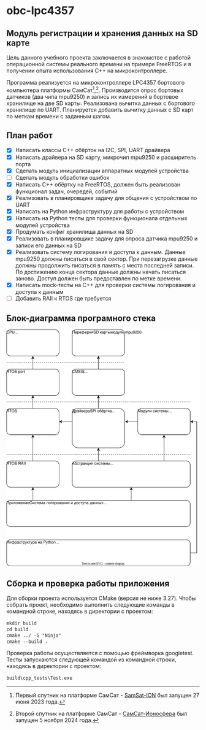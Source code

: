 # obc-lpc4357 
## Модуль регистрации и хранения данных на SD карте

Цель данного учебного проекта заключается в знакомстве с работой операционной системы реального времени на примере FreeRTOS и в получении опыта использования C++ на микроконтроллере.

Программа реализуется на микроконтроллере LPC4357 бортового компьютера платформы СамСат[^1],[^2]. Производится опрос бортовых датчиков (два чипа mpu9250) и запись их измерений в бортовое хранилище на две SD карты. Реализована вычитка данных с бортового хранилище по UART. Планируется добавить вычитку данных с SD карт по меткам времени с заданным шагом.

[^1]: Первый спутник на платформе СамСат - [SamSat-ION](http://spaceresearch.ssau.ru/ru/samsat-ion) был запущен 27 июня 2023 года.
[^2]: Второй спутник на платформе СамСат - [СамСат-Ионосфера](http://spaceresearch.ssau.ru/ru/samsat-ionosphere) был запущен 5 ноября 2024 года.

## План работ

- [x] Написать классы C++ обёрток на I2C, SPI, UART драйвера
- [x] Написать драйвера на SD карту, микрочип mpu9250 и расширитель порта
- [x] Сделать модуль инициализации аппаратных модулей устройства
- [ ] Сделать модуль обработки ошибок
- [x] Написать C++ обёртку на FreeRTOS, должен быть реализован функционал задач, очередей, событий
- [x] Реализовать в планировщике задачу для общения с устройством по UART
- [x] Написать на Python инфраструктуру для работы с устройством
- [x] Написать на Python тесты для проверки функционала отдельных модулей устройства
- [x] Продумать конфиг хранилища данных на SD
- [x] Реализовать в планировщике задачу для опроса датчика mpu9250 и записи его данных на SD
- [x] Реализовать систему логирования и доступа к данным. Данные mpu9250 должны писаться в свой сектор. При перезагрузке данные должны продолжить писаться в память с места последней записи. По достижению конца сектора данные должны начать писаться заново. Доступ должен быть предоставлен по метке времени.
- [x] Написать mock-тесты на C++ для проверки системы логирования и доступа к данным
- [ ] Добавить RAII к RTOS где требуется

## Блок-диаграмма програмного стека
![Alt text here](images/schema.svg)

## Сборка и проверка работы приложения

Для сборки проекта используется CMake (версия не ниже 3.27). Чтобы собрать проект, необходимо выполнить следующие команды в командной строке, находясь в директории с проектом:

```
mkdir build
cd build
cmake ../ -G "Ninja"
cmake --build .
```

Проверка работы осуществляется с помощью фреймворка googletest. Тесты запускаются следующей командой из командной строки, находясь в директории с проектом:

```
build\cpp_tests\Test.exe
```
